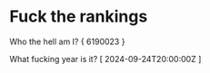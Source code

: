 # Fuck the rankings

Who the hell am I?
{ 6190023 }

What fucking year is it?
[ 2024-09-24T20:00:00Z ]
